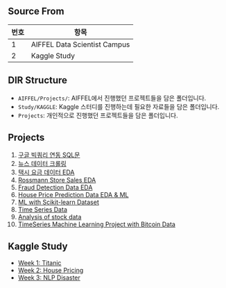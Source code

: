 ## Source From
| 번호 | 항목                         |
|------|------------------------------|
| 1    | AIFFEL Data Scientist Campus |
| 2    | Kaggle Study                 |

## DIR Structure
- `AIFFEL/Projects/`: AIFFEL에서 진행했던 프로젝트들을 담은 폴더입니다.
- `Study/KAGGLE`: Kaggle 스터디를 진행하는데 필요한 자료들을 담은 폴더입니다.
- `Projects`: 개인적으로 진행했던 프로젝트들을 담은 폴더입니다.

## Projects
1. [구글 빅쿼리 연동 SQL문](./AIFFEL/Projects/Project_main01_SQL/main_project_1.ipynb)
2. [뉴스 데이터 크롤링](./AIFFEL/Projects/Project_Crawling/news_crawling.ipynb)
3. [택시 요금 데이터 EDA](./AIFFEL/Projects/Project_EDA/taxi_project.ipynb)
4. [Rossmann Store Sales EDA](./AIFFEL/Projects/Project_Statistics/rossmann-store-sales.ipynb)
5. [Fraud Detection Data EDA](./AIFFEL/Projects/Project_main02_EDA/Main_fraud.ipynb)
6. [House Price Prediction Data EDA & ML](./AIFFEL/Projects/Projects_ML/machine_learning.ipynb)
7. [ML with Scikit-learn Dataset](./AIFFEL/Projects/Projects_ML/project_sklearn_ML.ipynb)
8. [Time Series Data](./AIFFEL/Projects/Project_TimeSeries/0228_Project_시계열.ipynb)
9. [Analysis of stock data](./AIFFEL/Projects/Project_TimeSeries/0229_주식주가예측.ipynb)
10. [TimeSeries Machine Learning Project with Bitcoin Data](./AIFFEL/Projects/Project_TimeSeries/0304_Project_TimeSeries_BitCoin.ipynb)

## Kaggle Study
- [Week 1: Titanic](https://www.kaggle.com/c/titanic)
- [Week 2: House Pricing](https://www.kaggle.com/c/house-prices-advanced-regression-techniques)
- [Week 3: NLP Disaster](https://www.kaggle.com/competitions/nlp-getting-started)
